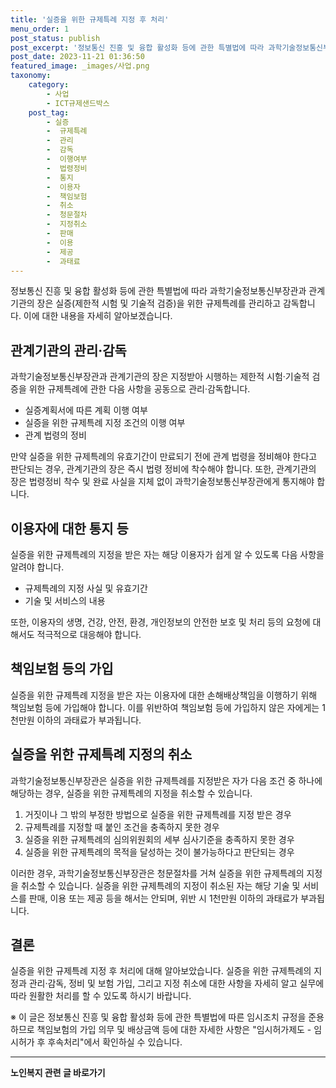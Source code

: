 ```yaml
---
title: '실증을 위한 규제특례 지정 후 처리'
menu_order: 1
post_status: publish
post_excerpt: '정보통신 진흥 및 융합 활성화 등에 관한 특별법에 따라 과학기술정보통신부장관과 관계기관의 장은 실증 제한적 시험 및 기술적 검증 을 위한 규제특례를 관리하고 감독합니다. 이에 대한 내용을 자세히 알아보겠습니다.'
post_date: 2023-11-21 01:36:50
featured_image: _images/사업.png
taxonomy:
    category:
        - 사업
        - ICT규제샌드박스
    post_tag:
        - 실증
        -  규제특례
        -  관리
        -  감독
        -  이행여부
        -  법령정비
        -  통지
        -  이용자
        -  책임보험
        -  취소
        -  청문절차
        -  지정취소
        -  판매
        -  이용
        -  제공
        -  과태료
---
```



정보통신 진흥 및 융합 활성화 등에 관한 특별법에 따라 과학기술정보통신부장관과 관계기관의 장은 실증(제한적 시험 및 기술적 검증)을 위한 규제특례를 관리하고 감독합니다. 이에 대한 내용을 자세히 알아보겠습니다.

## 관계기관의 관리·감독

과학기술정보통신부장관과 관계기관의 장은 지정받아 시행하는 제한적 시험·기술적 검증을 위한 규제특례에 관한 다음 사항을 공동으로 관리·감독합니다.

- 실증계획서에 따른 계획 이행 여부
- 실증을 위한 규제특례 지정 조건의 이행 여부
- 관계 법령의 정비

만약 실증을 위한 규제특례의 유효기간이 만료되기 전에 관계 법령을 정비해야 한다고 판단되는 경우, 관계기관의 장은 즉시 법령 정비에 착수해야 합니다. 또한, 관계기관의 장은 법령정비 착수 및 완료 사실을 지체 없이 과학기술정보통신부장관에게 통지해야 합니다.

## 이용자에 대한 통지 등

실증을 위한 규제특례의 지정을 받은 자는 해당 이용자가 쉽게 알 수 있도록 다음 사항을 알려야 합니다.

- 규제특례의 지정 사실 및 유효기간
- 기술 및 서비스의 내용

또한, 이용자의 생명, 건강, 안전, 환경, 개인정보의 안전한 보호 및 처리 등의 요청에 대해서도 적극적으로 대응해야 합니다.

## 책임보험 등의 가입

실증을 위한 규제특례 지정을 받은 자는 이용자에 대한 손해배상책임을 이행하기 위해 책임보험 등에 가입해야 합니다. 이를 위반하여 책임보험 등에 가입하지 않은 자에게는 1천만원 이하의 과태료가 부과됩니다.

## 실증을 위한 규제특례 지정의 취소

과학기술정보통신부장관은 실증을 위한 규제특례를 지정받은 자가 다음 조건 중 하나에 해당하는 경우, 실증을 위한 규제특례의 지정을 취소할 수 있습니다.

1. 거짓이나 그 밖의 부정한 방법으로 실증을 위한 규제특례를 지정 받은 경우
2. 규제특례를 지정할 때 붙인 조건을 충족하지 못한 경우
3. 실증을 위한 규제특례의 심의위원회의 세부 심사기준을 충족하지 못한 경우
4. 실증을 위한 규제특례의 목적을 달성하는 것이 불가능하다고 판단되는 경우

이러한 경우, 과학기술정보통신부장관은 청문절차를 거쳐 실증을 위한 규제특례의 지정을 취소할 수 있습니다. 실증을 위한 규제특례의 지정이 취소된 자는 해당 기술 및 서비스를 판매, 이용 또는 제공 등을 해서는 안되며, 위반 시 1천만원 이하의 과태료가 부과됩니다.

## 결론

실증을 위한 규제특례 지정 후 처리에 대해 알아보았습니다. 실증을 위한 규제특례의 지정과 관리·감독, 정비 및 보험 가입, 그리고 지정 취소에 대한 사항을 자세히 알고 실무에 따라 원활한 처리를 할 수 있도록 하시기 바랍니다.

※ 이 글은 정보통신 진흥 및 융합 활성화 등에 관한 특별법에 따른 임시조치 규정을 준용하므로 책임보험의 가입 의무 및 배상금액 등에 대한 자세한 사항은 "임시허가제도 - 임시허가 후 후속처리"에서 확인하실 수 있습니다.
<!-- wp:separator -->
<hr class="wp-block-separator has-alpha-channel-opacity"/>
<!-- /wp:separator -->

<!-- wp:group {"backgroundColor":"base","layout":{"type":"constrained"}} -->
<div class="wp-block-group has-base-background-color has-background"><!-- wp:paragraph {"align":"center","fontSize":"medium"} -->
<p class="has-text-align-center has-large-font-size"><strong>노인복지 관련 글 바로가기</strong></p>
<!-- /wp:paragraph -->


<!-- wp:latest-posts
{"categories":[{"id":15998,"count":19,"description":"","link":"https://uknowlaw.com/category/%eb%85%b8%ec%9d%b8%eb%b3%b5%ec%a7%80/","name":"노인복지","slug":"노인복지","taxonomy":"category","parent":0,"meta":[],"_links":{"self":[{"href":"https://uknowlaw.com/wp-json/wp/v2/categories/15998"}],"collection":[{"href":"https://uknowlaw.com/wp-json/wp/v2/categories"}],"about":[{"href":"https://uknowlaw.com/wp-json/wp/v2/taxonomies/category"}],"wp:post_type":[{"href":"https://uknowlaw.com/wp-json/wp/v2/posts?categories=15998"}],"curies":[{"name":"wp","href":"https://api.w.org/{rel}","templated":true}]}}],"postsToShow":100,"excerptLength":28,"postLayout":"grid","columns":2,"featuredImageAlign":"left","featuredImageSizeSlug":"large","fontSize":"small"} /--></div>
<!-- /wp:group -->